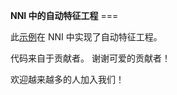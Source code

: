  **NNI 中的自动特征工程** ===

  此[示例](https://github.com/SpongebBob/tabular_automl_NNI)在 NNI 中实现了自动特征工程。

  代码来自于贡献者。 谢谢可爱的贡献者！

 欢迎越来越多的人加入我们！
